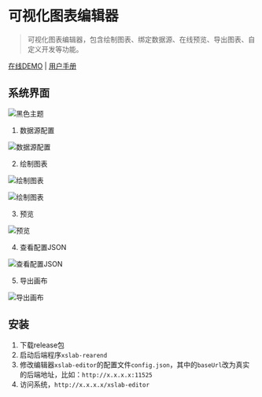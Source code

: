 # 可视化图表编辑器
> 可视化图表编辑器，包含绘制图表、绑定数据源、在线预览、导出图表、自定义开发等功能。

[在线DEMO](https://app.isaacxu.com/xslab/editor/#/) |
[用户手册](https://app.isaacxu.com/xslab/portal/#/)


## 系统界面

![黑色主题](https://user-images.githubusercontent.com/6405875/116405059-d1cb7c80-a861-11eb-8295-8741419887a0.png)

1. 数据源配置

![数据源配置](http://7u.isaacxu.com/xslab_03.png?imageView2/0/w/600)

2. 绘制图表

![绘制图表](http://7u.isaacxu.com/xslab_01.png?imageView2/0/w/600)

![绘制图表](http://7u.isaacxu.com/xslab_02.png?imageView2/0/w/600)

3. 预览

![预览](http://7u.isaacxu.com/xslab_05.png?imageView2/0/w/600)

4. 查看配置JSON

![查看配置JSON](http://7u.isaacxu.com/%E6%9F%A5%E7%9C%8BJSON.jpg?imageView2/0/w/600)

5. 导出画布

![导出画布](http://7u.isaacxu.com/%E5%AF%BC%E5%87%BA%E7%94%BB%E5%B8%83.png?imageView2/0/w/600)

## 安装

1. 下载release包
2. 启动后端程序`xslab-rearend`
3. 修改编辑器`xslab-editor`的配置文件`config.json`，其中的`baseUrl`改为真实的后端地址，比如：`http://x.x.x.x:11525`
4. 访问系统，`http://x.x.x.x/xslab-editor`
